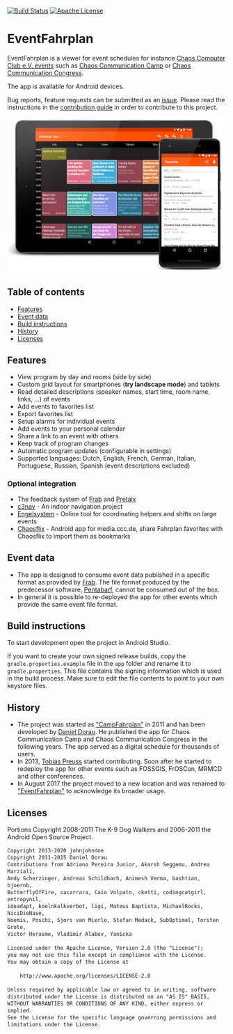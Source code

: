 [![Build Status](https://travis-ci.com/EventFahrplan/EventFahrplan.svg?branch=master)](https://travis-ci.com/EventFahrplan/EventFahrplan) [![Apache License](http://img.shields.io/badge/license-Apache%20License%202.0-lightgrey.svg)](http://choosealicense.com/licenses/apache-2.0/)

# EventFahrplan

EventFahrplan is a viewer for event schedules for instance
[Chaos Computer Club e.V. events][ccc-events] such as [Chaos Communication Camp][camp-app-google-play]
or [Chaos Communication Congress][congress-app-google-play].

The app is available for Android devices.

Bug reports, feature requests can be submitted as an [issue][issue].
Please read the instructions in the [contribution guide](CONTRIBUTING.md) in order to contribute to this project.

![Picture of the 36c3 Schedule on tablet and phone](gfx/EventFahrplan-36c3-Events-Tablet-Phone.png)

## Table of contents

- [Features](#features)
- [Event data](#event-data)
- [Build instructions](#build-instructions)
- [History](#history)
- [Licenses](#licenses)

## Features

* View program by day and rooms (side by side)
* Custom grid layout for smartphones (**try landscape mode**) and tablets
* Read detailed descriptions (speaker names, start time, room name, links, ...) of events
* Add events to favorites list
* Export favorites list
* Setup alarms for individual events
* Add events to your personal calendar
* Share a link to an event with others
* Keep track of program changes
* Automatic program updates (configurable in settings)
* Supported languages: Dutch, English, French, German, Italian, Portuguese, Russian, Spanish (event descriptions excluded)

### Optional integration

* The feedback system of [Frab][frab-github] and [Pretalx][pretalx-website]
* [c3nav][c3nav-github] - An indoor navigation project
* [Engelsystem][engelsystem-website] - Online tool for coordinating helpers and shifts on large events
* [Chaosflix][chaosflix-github] - Android app for media.ccc.de, share Fahrplan favorites with Chaosflix to import them as bookmarks


## Event data

* The app is designed to consume event data published in a specific format
as provided by [Frab][frab-github]. The file format produced by the predecessor software,
[Pentabarf][pentabarf-github], cannot be consumed out of the box.
* In general it is possible to re-deployed the app for other events which
provide the same event file format.

## Build instructions

To start development open the project in Android Studio.

If you want to create your own signed release builds, copy the `gradle.properties.example` file in the `app` folder
and rename it to `gradle.properties`. This file contains the signing information which is used in the build process.
Make sure to edit the file contents to point to your own keystore files.

## History

* The project was started as ["CampFahrplan"][campfahrplan-github] in 2011 and has been developed
by [Daniel Dorau][tuxmobil-github]. He published the app for Chaos Communication Camp
and Chaos Communication Congress in the following years. The app served as a digital
schedule for thousands of users.
* In 2013, [Tobias Preuss][johnjohndoe-github] started contributing. Soon after he
started to redeploy the app for other events such as FOSSGIS, FrOSCon, MRMCD and
other conferences.
* In August 2017 the project moved to a new location and was renamed to
["EventFahrplan"][eventfahrplan-github] to acknowledge its broader usage.


## Licenses

Portions Copyright 2008-2011 The K-9 Dog Walkers and 2006-2011 the Android Open Source Project.


```
Copyright 2013-2020 johnjohndoe
Copyright 2011-2015 Daniel Dorau
Contributions from Adriano Pereira Junior, Akarsh Seggemu, Andrea Marziali,
Andy Scherzinger, Andreas Schildbach, Animesh Verma, bashtian, bjoernb,
ButterflyOfFire, cacarrara, Caio Volpato, cketti, codingcatgirl, entropynil,
ideadapt, koelnkalkverbot, ligi, Mateus Baptista, MichaelRocks, NiciDieNase,
Noemis, Poschi, Sjors van Mierlo, Stefan Medack, SubOptimal, Torsten Grote,
Victor Herasme, Vladimir Alabov, Yanicka

Licensed under the Apache License, Version 2.0 (the "License");
you may not use this file except in compliance with the License.
You may obtain a copy of the License at

    http://www.apache.org/licenses/LICENSE-2.0

Unless required by applicable law or agreed to in writing, software
distributed under the License is distributed on an "AS IS" BASIS,
WITHOUT WARRANTIES OR CONDITIONS OF ANY KIND, either express or implied.
See the License for the specific language governing permissions and
limitations under the License.
```

[c3nav-github]: https://github.com/c3nav
[campfahrplan-github]: https://github.com/tuxmobil/CampFahrplan
[camp-app-google-play]: https://play.google.com/store/apps/details?id=info.metadude.android.cccamp.schedule
[ccc-events]: http://events.ccc.de
[chaosflix-github]: https://github.com/NiciDieNase/chaosflix
[congress-app-google-play]: https://play.google.com/store/apps/details?id=info.metadude.android.congress.schedule
[engelsystem-website]: https://engelsystem.de
[eventfahrplan-github]: https://github.com/EventFahrplan/EventFahrplan
[frab-github]: https://github.com/frab/frab
[johnjohndoe-github]: https://github.com/johnjohndoe
[pentabarf-github]: https://github.com/nevs/pentabarf
[pretalx-website]: https://pretalx.com
[tuxmobil-github]: https://github.com/tuxmobil/CampFahrplan
[issue]: https://github.com/EventFahrplan/EventFahrplan/issues
